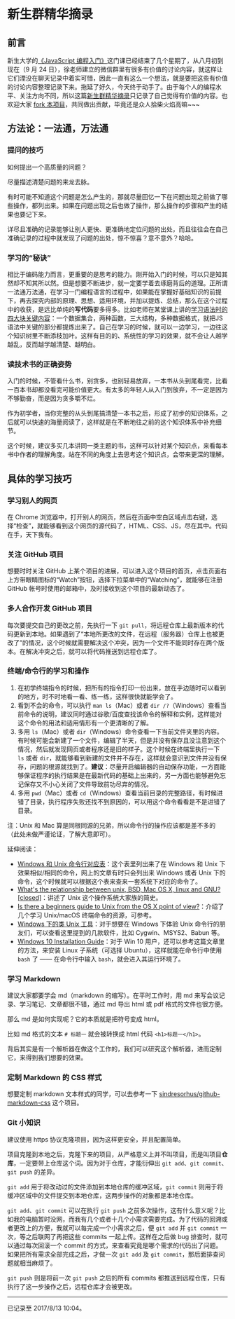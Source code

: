 # 新生群精华摘录

## 前言

新生大学的[《JavaScript 编程入门》](https://web.xinshengdaxue.com/user/lessons/details/schedules?course_id=40)这门课已经结束了几个星期了，从八月初到现在（9 月 24 日），徐老师建立的微信群里有很多有价值的讨论内容，就这样让它们湮没在聊天记录中着实可惜，因此一直有这么一个想法，就是要把这些有价值的讨论内容整理记录下来。拖延了好久，今天终于动手了。由于每个人的编程水平、关注方向不同，所以这篇[新生群精华摘录](https://github.com/Dream4ever/JavaScript/blob/master/docs/topics/record.md)只记录了自己觉得有价值的内容。也欢迎大家 [fork 本项目](https://github.com/Dream4ever/JavaScript)，共同做出贡献，毕竟还是众人拾柴火焰高嘛~~~

## 方法论：一法通，万法通

### 提问的技巧

如何提出一个高质量的问题？

尽量描述清楚问题的来龙去脉。

有时可能不知道这个问题是怎么产生的，那就尽量回忆一下在问题出现之前做了哪些操作，都列出来。如果在问题出现之后也做了操作，那么操作的步骤和产生的结果也要记下来。

详尽且准确的记录能够让别人更快、更准确地定位问题的出处，而且往往会在自己准确记录的过程中就发现了问题的出处，惊不惊喜？意不意外？哈哈。

### 学习的“秘诀”

相比于编码能力而言，更重要的是思考的能力。刚开始入门的时候，可以只是知其然却不知其所以然。但是想要不断进步，就一定要学着去琢磨背后的道理。正所谓一法通万法通，在学习一门编程语言的过程中，如果能在掌握好基础知识的前提下，再去探究内部的原理、思想、适用环境，并加以提炼、总结，那么在这个过程中的收获，是远比单纯的**写代码**要多得多。比如老师在某堂课上讲的[学习语法时的四大块关键内容](https://github.com/xugy0926/getting-started-with-javascript/blob/master/topics/JavaScript%E7%9A%84%E8%AF%AD%E6%B3%95%E5%AD%A6%E4%B9%A0%E6%8C%87%E5%BC%95.md#学习语法时的自问技巧)：一个数据集合，两种函数，三大结构，多种数据格式，就把JS语法中关键的部分都提炼出来了。自己在学习的时候，就可以一边学习，一边往这个知识树里不断添枝加叶。这样有目的的、系统性的学习的效果，就不会让人越学越乱，反而越学越清楚、越明白。

### 读技术书的正确姿势

入门的时候，不管看什么书，别贪多，也别轻易放弃，一本书从头到尾看完，比看一百本书却都没看完可能价值更大。有太多的年轻人从入门到放弃，不一定是因为不够勤奋，而是因为贪多嚼不烂。

作为初学者，当你完整的从头到尾搞清楚一本书之后，形成了初步的知识体系，之后就可以快速的海量阅读了，这样就是在不断地往之前的这个知识体系中补充细节。

这个时候，建议多买几本讲同一类主题的书，这样可以针对某个知识点，来看每本书中作者的理解角度。站在不同的角度上去思考这个知识点，会带来更深的理解。

## 具体的学习技巧

### 学习别人的网页

在 Chrome 浏览器中，打开别人的网页，然后在页面中空白区域点击右键，选择“检查”，就能够看到这个网页的源代码了，HTML、CSS、JS，尽在其中。代码在手，天下我有。

### 关注 GitHub 项目

想要时时关注 GitHub 上某个项目的进展，可以进入这个项目的首页，点击页面右上方带眼睛图标的“Watch”按钮，选择下拉菜单中的“Watching”，就能够在注册 GitHub 帐号时使用的邮箱中，及时接收到这个项目的最新动态了。

### 多人合作开发 GitHub 项目

每次要提交自己的更改之前，先执行一下 `git pull`，将远程仓库上最新版本的代码更新到本地。如果遇到了“本地所更改的文件，在远程（服务器）仓库上也被更改了”的情况，这个时候就需要解决这个冲突，因为一个文件不能同时存在两个版本。在解决冲突之后，就可以将代码推送到远程仓库了。

### 终端/命令行的学习和操作

1. 在初学终端指令的时候，把所有的指令打印一份出来，放在手边随时可以看到的地方，时不时地看一看、练一练，这样很快就能学会了。
1. 看到不会的命令，可以执行 `man ls`（Mac）或者 `dir /?`（Windows）查看当前命令的说明，建议同时通过谷歌/百度查找该命令的解释和实例，这样能对这个命令的用法和适用情形有一个更清晰的了解。
1. 多用 `ls`（Mac）或者 `dir`（Windows）命令查看一下当前文件夹里的内容。有时候可能会新建了一个文件，编辑了半天，但是并没有保存且没注意到这个情况，然后就发现网页或者程序还是旧的样子。这个时候在终端里执行一下 `ls` 或者 `dir`，就能够看到新建的文件并不存在，这样就会意识到文件并没有保存，问题的根源就找到了。**建议**：尽量开启编辑器的自动保存功能，一方面能够保证程序的执行结果是在最新代码的基础上出来的，另一方面也能够避免忘记保存又不小心关闭了文件导致前功尽弃的情况。
1. 多用 `pwd`（Mac）或者 `cd`（Windows）查看当前目录的完整路径，有时候进错了目录，执行程序失败还找不到原因的，可以用这个命令看看是不是进错了目录。

注：Unix 和 Mac 算是同根同源的兄弟，所以命令行的操作应该都是差不多的（此处未做严谨论证，了解大意即可）。

延伸阅读：

- [Windows 和 Unix 命令行对应表](https://www.lemoda.net/windows/windows2unix/windows2unix.html)：这个表里列出来了在 Windows 和 Unix 下效果相似/相同的命令，网上的文章有时只会列出来 Windows 或者 Unix 下的命令，这个时候就可以根据这个表来查来一套系统下对应的命令了。
- [What's the relationship between unix, BSD, Mac OS X, linux and GNU? [closed]](https://stackoverflow.com/a/26700489/2667665)：讲述了 Unix 这个操作系统大家族的简史。
- [Is there a beginners guide to Unix from the OS X point of view?](https://apple.stackexchange.com/questions/9973/)：介绍了几个学习 Unix/macOS 终端命令的资源，可参考。
- [Windows 下的类 Unix 工具](https://alternativeto.net/software/cygwin/)：对于想要在 Windows 下体验 Unix 命令行的朋友们，可以查看这里提到的几款软件，比如 Cygwin、MSYS2、Babun 等。
- [Windows 10 Installation Guide](https://msdn.microsoft.com/en-us/commandline/wsl/install_guide)：对于 Win 10 用户，还可以参考这篇文章里的方法，来安装 Linux 子系统（可选择 Ubuntu），这样就能在命令行中使用 `bash` 了 —— 在命令行中输入 `bash`，就会进入其运行环境了。

### 学习 Markdown

建议大家都要学会 md（markdown 的缩写）。在平时工作时，用 md 来写会议记录、学习笔记、文章都很不错，通过 md 导出 html 或 pdf 格式的文件也很方便。

那么 md 是如何实现呢？它的本质就是把符号变成 html。

比如 md 格式的文本 `# 标题一` 就会被转换成 html 代码 `<h1>标题一</h1>`。

背后其实是有一个解析器在做这个工作的，我们可以研究这个解析器，进而定制它，来得到我们想要的效果。

### 定制 Markdown 的 CSS 样式

想要定制 markdown 文本样式的同学，可以去参考一下 [sindresorhus/github-markdown-css](https://github.com/sindresorhus/github-markdown-css) 这个项目。

### Git 小知识

建议使用 https 协议克隆项目，因为这样更安全，并且配置简单。

项目克隆到本地之后，克隆下来的项目，从严格意义上并不叫项目，而是叫项目**仓库**，一定要带上仓库这个词。因为对于仓库，才能衍伸出 `git add`、`git commit`、`git push` 的差异。

`git add` 用于将改动过的文件添加到本地仓库的缓冲区域，`git commit` 则用于将缓冲区域中的文件提交到本地仓库，这两步操作的对象都是本地仓库。

`git add`、`git commit` 可以在执行 `git push` 之前多次操作，这有什么意义呢？比如我的电脑暂时没网，而我有几个或者十几个小需求需要完成。为了代码的回溯或者更改上的方便，我就可以每完成一个小需求之后，便 `git add` 并 `git commit` 一次，等之后联网了再把这些 commits 一起上传。这样在之后做 bug 排查时，就可以通过每次回滚一个 commit 的方式，来查看究竟是哪个需求的代码出了问题。如果把所有需求全部完成之后，才做一次 `git add` 及 `git commit`，那后面排查问题就相当麻烦了。

`git push` 则是将前一次 `git push` 之后的所有 commits 都推送到远程仓库，只有执行了这一步操作之后，远程仓库才会被更改。

---

已记录至 2017/8/13 10:04。
